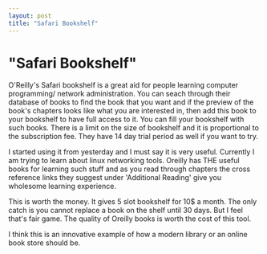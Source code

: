 ```yaml
---
layout: post
title: "Safari Bookshelf"
---
```

"Safari Bookshelf"
===
O'Reilly's Safari bookshelf is a great aid for people learning computer programming/ network administration. You can seach through their database of books to find the book that you want and if the preview of the book's chapters looks like what you are interested in, then add this book to your bookshelf to have full access to it. You can fill your bookshelf with such books. There is a limit on the size of bookshelf and it is proportional to the subscription fee. They have 14 day trial period as well if you want to try.  
  
I started using it from yesterday and I must say it is very useful. Currently I am trying to learn about linux networking tools. Oreilly has THE useful books for learning such stuff and as you read through chapters the cross reference links they suggest under 'Additional Reading' give you wholesome learning experience.  
  
This is worth the money. It gives 5 slot bookshelf for 10$ a month. The only catch is you cannot replace a book on the shelf until 30 days. But I feel that's fair game. The quality of Oreilly books is worth the cost of this tool.  
  
I think this is an innovative example of how a modern library or an online book store should be.
